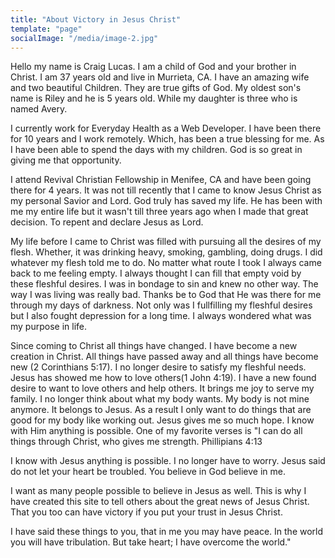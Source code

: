 ```yaml
---
title: "About Victory in Jesus Christ"
template: "page"
socialImage: "/media/image-2.jpg"
---
```


Hello my name is Craig Lucas. I am a child of God and your brother in Christ.
I am 37 years old and live in Murrieta, CA. I have an amazing wife and two beautiful Children.
They are true gifts of God. My oldest son's name is Riley and he is 5 years old. While my daughter is three who is named Avery.

I currently work for Everyday Health as a Web Developer. I have been there for 10 years and I work remotely. 
Which, has been a true blessing for me. As I have been able to spend the days with my children.
God is so great in giving me that opportunity. 

I attend Revival Christian Fellowship in Menifee, CA and have been going there for 4 years. It was not till recently that I came to know Jesus Christ as my personal Savior and Lord. God truly has saved my life. He has been with me my entire life but it wasn't till three years ago when I made that great decision. To repent and declare Jesus as Lord. 

My life before I came to Christ was filled with pursuing all the desires of my flesh. Whether, it was drinking heavy, smoking, gambling, doing drugs. I did whatever my flesh told me to do. No matter what route I took I always came back to me feeling empty. I always thought I can fill that empty void by these fleshful desires. I was in bondage to sin and knew no other way. The way I was living was really bad. Thanks be to God that He was there for me through my days of darkness. Not only was I fullfilling my fleshful desires but I also fought depression for a long time. I always wondered what was my purpose in life.  

Since coming to Christ all things have changed. I have become a new creation in Christ. All things have passed away and all things have become new (2 Corinthians 5:17). I no longer desire to satisfy my fleshful needs. Jesus has showed me how to love others(1 John 4:19). I have a new found desire to want to love others and help others. It brings me joy to serve my family. I no longer think about what my body wants. My body is not mine anymore. It belongs to Jesus. As a result I only want to do things that are good for my body like working out. Jesus gives me so much hope. I know with Him anything is possible. One of my favorite verses is "I can do all things through Christ, who gives me strength. Phillipians 4:13

I know with Jesus anything is possible. I no longer have to worry. Jesus said do not let your heart be troubled. You believe in God believe in me.

I want as many people possible to believe in Jesus as well. This is why I have created this site to tell others about the great news of Jesus Christ. That you too can have victory if you put your trust in Jesus Christ. 

I have said these things to you, that in me you may have peace. In the world you will have tribulation. But take heart; I have overcome the world."

